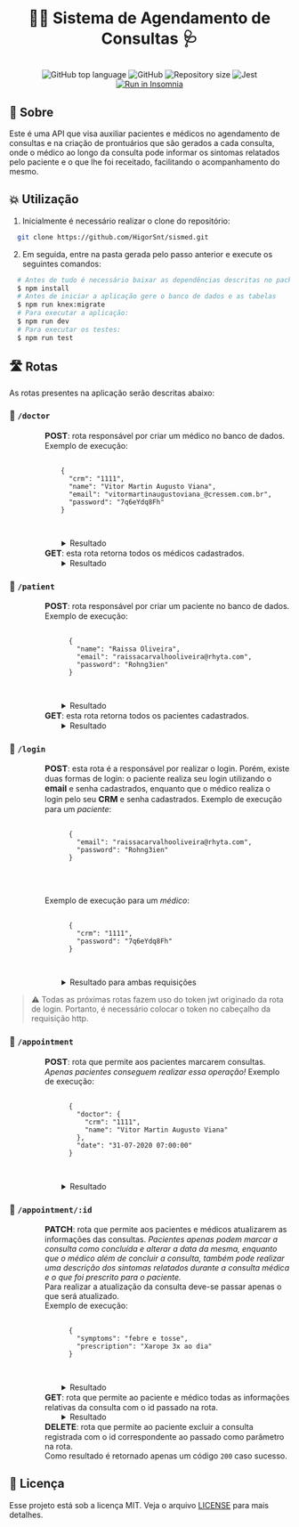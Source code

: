 <h1 align="center">
  <p>👨‍⚕️ Sistema de Agendamento de Consultas 🩺</p>
</h1>

<p align="center">
  <img alt="GitHub top language" src="https://img.shields.io/github/languages/top/HigorSnt/sismed?style=flat-square">
  <img alt="GitHub" src="https://img.shields.io/github/license/HigorSnt/sismed?style=flat-square">
  <img alt="Repository size" src="https://img.shields.io/github/repo-size/HigorSnt/ecoleta?style=flat-square">
  <img alt="Jest" src="https://jestjs.io/img/jest-badge.svg"></br>
  <a href="https://insomnia.rest/run/?label=Ecoleta&uri=https%3A%2F%2Fraw.githubusercontent.com%HigorSnt%2Fecoleta%2Fmaster%2F.github%2FInsomnia.json" target="_blank"><img src="https://insomnia.rest/images/run.svg" alt="Run in Insomnia"></a>
</p>

## :bookmark: Sobre

Este é uma API que visa auxiliar pacientes e médicos no agendamento de consultas e na criação de prontuários que são gerados a cada consulta, onde o médico ao longo da consulta pode informar os sintomas relatados pelo paciente e o que lhe foi receitado, facilitando o acompanhamento do mesmo.

## :boom: Utilização

1. Inicialmente é necessário realizar o clone do repositório:

```bash
  git clone https://github.com/HigorSnt/sismed.git
```

2. Em seguida, entre na pasta gerada pelo passo anterior e execute os seguintes comandos:

```bash
  # Antes de tudo é necessário baixar as dependências descritas no package.json
  $ npm install
  # Antes de iniciar a aplicação gere o banco de dados e as tabelas
  $ npm run knex:migrate
  # Para executar a aplicação:
  $ npm run dev
  # Para executar os testes:
  $ npm run test
```

## 🛣 Rotas

As rotas presentes na aplicação serão descritas abaixo:

### 🚏 `/doctor`

<ul>
  <li>
    <strong>POST</strong>: rota responsável por criar um médico no banco de dados.
    Exemplo de execução:</br>
    <pre>
    <code>
    { 
      "crm": "1111",
      "name": "Vitor Martin Augusto Viana",
      "email": "vitormartinaugustoviana_@cressem.com.br",
      "password": "7q6eYdq8Fh"
    }
    </code>
    </pre>
    <details>
      <summary markdown="span">Resultado</summary>
      <pre>
      <code>
        {
          "crm": "1111"
        }
      </code>
      </pre>
    </details>
  </li>
  <li>
    <strong>GET</strong>: esta rota retorna todos os médicos cadastrados.
    <details>
      <summary markdown="span">Resultado</summary>
      <pre>
      <code>
        [
          {
            "name": "Vitor Martin Augusto Viana",
            "email": "vitormartinaugustoviana_@cressem.com.br",
            "crm": "1111"
          },
          {
            "name": "Luciano Pilla Pinto",
            "email": "luciano@gmail.com",
            "crm": "4785"
          }
        ]
      </code>
      </pre>
    </details>
  </li>
</ul>

### 🚏 `/patient`

<ul>
  <li>
    <strong>POST</strong>: rota responsável por criar um paciente no banco de dados.
    Exemplo de execução:</br>
    <pre>
    <code>
      {
        "name": "Raissa Oliveira",
        "email": "raissacarvalhooliveira@rhyta.com",
        "password": "Rohng3ien"
      }
    </code>
    </pre>
    <details>
      <summary markdown="span">Resultado</summary>
      <pre>
      <code>
        {
          "email": "raissacarvalhooliveira@rhyta.com"
        }
      </code>
      </pre>
    </details>
  </li>
  <li>
    <strong>GET</strong>: esta rota retorna todos os pacientes cadastrados.
    <details>
      <summary markdown="span">Resultado</summary>
      <pre>
      <code>
        [
          {
            "name": "Higor",
            "email": "higor@gmail.com"
          },
          {
            "name": "Raissa Oliveira",
            "email": "raissacarvalhooliveira@rhyta.com"
          }
        ]
      </code>
      </pre>
    </details>
  </li>
</ul>

### 🚏 `/login`

<ul>
  <li>
    <strong>POST</strong>: esta rota é a responsável por realizar o login. Porém, existe duas formas de login: o paciente realiza seu login utilizando o <strong>email</strong> e senha cadastrados, enquanto que o médico realiza o login pelo seu <strong>CRM</strong> e senha cadastrados.
    Exemplo de execução para um <i>paciente</i>:</br>
    <pre>
    <code>
      {
        "email": "raissacarvalhooliveira@rhyta.com",
        "password": "Rohng3ien"
      }
    </code>
    </pre></br>
    Exemplo de execução para um <i>médico</i>:</br>
    <pre>
    <code>
      {
        "crm": "1111",
        "password": "7q6eYdq8Fh"
      }
    </code>
    </pre>
    <details>
      <summary markdown="span">Resultado para ambas requisições</summary>
      <pre>
      <code>
        {
          "token": "eyJhbGciOiJIUzI1NiIsInR5cCI6IkpXVCJ9.eyJpZCI6IjExMTEiLCJjYXRlZ29yeSI6ImRvY3RvciIsImlhdCI6MTU5NTM1MTkwOH0.Bic4lw1qY3-qVWkWonQNrpXNoOP7H7GEMWRewvA37bQ"
        }
      </code>
      </pre>
    </details>
  </li>
</ul>

> ⚠️ Todas as próximas rotas fazem uso do token jwt originado da rota de login. 
> Portanto, é necessário colocar o token no cabeçalho da requisição http.

### 🚏 `/appointment`

<ul>
  <li>
    <strong>POST</strong>: rota que permite aos pacientes marcarem consultas. <i>Apenas pacientes conseguem realizar essa operação!</i>
    Exemplo de execução:</br>
    <pre>
    <code>
      {
        "doctor": {
          "crm": "1111",
          "name": "Vitor Martin Augusto Viana"
        },	
        "date": "31-07-2020 07:00:00"
      }
    </code>
    </pre>
    <details>
      <summary markdown="span">Resultado</summary>
      <pre>
      <code>
        {
          "id": 2,
          "doctor_crm": "1111",
          "patient_id": "raissacarvalhooliveira@rhyta.com",
          "date": "31-07-2020 07:00:00"
        }
      </code>
      </pre>
    </details>
  </li>
</ul>

### 🚏 `/appointment/:id`

<ul>
  <li>
    <strong>PATCH</strong>: rota que permite aos pacientes e médicos atualizarem as informações das consultas. <i>Pacientes apenas podem marcar a consulta como concluída e alterar a data da mesma, enquanto que o médico além de concluir a consulta, também pode realizar uma descrição dos sintomas relatados durante a consulta médica e o que foi prescrito para o paciente.</i></br>
    Para realizar a atualização da consulta deve-se passar apenas o que será atualizado.</br>
    Exemplo de execução:</br>
    <pre>
    <code>
      {
        "symptoms": "febre e tosse",
        "prescription": "Xarope 3x ao dia"
      }
    </code>
    </pre>
    <details>
      <summary markdown="span">Resultado</summary>
      <pre>
      <code>
        {
          "id": 1,
          "doctor_crm": "1111",
          "patient_id": "higor@gmail.com",
          "date": "31-07-2020 07:00:00",
          "symptoms": "febre e tosse",
          "prescription": "Xarope 3x ao dia",
          "done": 0
        }
      </code>
      </pre>
    </details>
  </li>
  <li>
    <strong>GET</strong>: rota que permite ao paciente e médico todas as informações relativas da consulta com o id passado na rota.
    <details>
      <summary markdown="span">Resultado</summary>
      <pre>
      <code>
        {
        "id": 1,
        "doctor_crm": "1111",
        "patient_id": "higor@gmail.com",
        "date": "31-07-2020 07:00:00",
        "symptoms": "febre e tosse",
        "prescription": "Xarope 3x ao dia",
        "done": 0
      }
      </code>
      </pre>
    </details>
  </li>
  <li>
    <strong>DELETE</strong>: rota que permite ao paciente excluir a consulta registrada com o id correspondente ao passado como parâmetro na rota.<br>
    Como resultado é retornado apenas um código <code>200</code> caso sucesso.
  </li>
</ul>

## :memo: Licença

Esse projeto está sob a licença MIT. Veja o arquivo [LICENSE](LICENSE.md) para mais detalhes.

<style>
  ul {
    list-style-type: none;
    margin-left: 40px;
  }
  strong {
    font-size: 15px;
  }
  details {
    padding-left: 30px;
  }

  details > summary {
    cursor: pointer;
    outline: none;
  }
</style>
